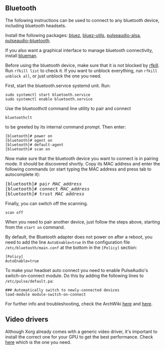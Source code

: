## Bluetooth

The following instructions can be used to connect to any bluetooth device, including bluetooth headsets.

Install the following packages: [bluez](https://archlinux.org/packages/extra/x86_64/bluez/), [bluez-utils](https://archlinux.org/packages/extra/x86_64/bluez-utils/), [pulseaudio-alsa](https://archlinux.org/packages/extra/x86_64/pulseaudio-alsa/), [pulseaudio-bluetooth](https://archlinux.org/packages/extra/x86_64/pulseaudio-bluetooth/).

If you also want a graphical interface to manage bluetooth connectivity, install [blueman](https://archlinux.org/packages/community/x86_64/blueman/).

Before using the bluetooth device, make sure that it is not blocked by [rfkill](https://wiki.archlinux.org/index.php/Network_configuration/Wireless#Rfkill_caveat). Run `rfkill list` to check it. If you want to unblock everything, run `rfkill unblock all`, or just unblock the one you need.

First, start the bluetooth.service systemd unit. Run:

```
sudo systemctl start bluetooth.service
sudo systemctl enable bluetooth.service
```

Use the bluetoothctl command line utility to pair and connect

```
bluetoothclt
```

to be greeted by its internal command prompt. Then enter:

```
[bluetooth]# power on
[bluetooth]# agent on
[bluetooth]# default-agent
[bluetooth]# scan on
```

Now make sure that the bluetooth device you want to connect is in pairing mode. It should be discovered shortly. Copy its MAC address and enter the following commands (or start typing the MAC address and press tab to autocomplete it):

<pre>
[bluetooth]# pair <i>MAC_address</i>
[bluetooth]# connect <i>MAC_address</i>
[bluetooth]# trust <i>MAC_address</i>
</pre>

Finally, you can switch off the scanning.

```
scan off
```

When you need to pair another device, just follow the steps above, starting from the `start on` command.

By default, the Bluetooth adapter does not power on after a reboot, you need to add the line `AutoEnable=true` in the configuration file `/etc/bluetooth/main.conf` at the bottom in the `[Policy]` section:

```
[Policy]
AutoEnable=true
```

To make your headset auto connect you need to enable PulseAudio's switch-on-connect module. Do this by adding the following lines to `/etc/pulse/default.pa`:

```
### Automatically switch to newly-connected devices
load-module module-switch-on-connect
```

For further info and troubleshooting, check the ArchWiki [here](https://wiki.archlinux.org/index.php/Bluetooth) and [here](https://wiki.archlinux.org/index.php/Bluetooth_headset).

## Video drivers

Although Xorg already comes with a generic video driver, it's important to install the correct one for your GPU to get the best performance. Check [here](https://wiki.archlinux.org/index.php/xorg#Driver_installation) which is the one you need.
